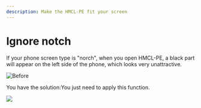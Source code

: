 ```yaml
---
description: Make the HMCL-PE fit your screen
---
```


# Ignore notch

If your phone screen type is "norch", when you open HMCL-PE, a black part will appear on the left side of the phone, which looks very unattractive.

![Before](../../.gitbook/assets/qq\_pic\_merged\_1660464933676.jpg)

You have the solution:You just need to apply this function.

![](../../.gitbook/assets/Screenshot\_2022-08-14-16-15-13-32\_d17cc25ab2657fb.jpg)
